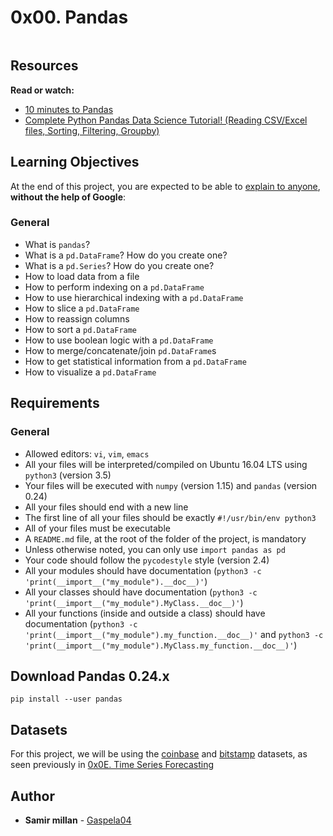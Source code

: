 <h1 class="gap">0x00. Pandas</h1>

<div class="gap" id="project-description">
  <p><img src="https://holbertonintranet.s3.amazonaws.com/uploads/medias/2020/9/727d302a62abcf5ba6875957657b0aa5ab546974.gif?X-Amz-Algorithm=AWS4-HMAC-SHA256&amp;X-Amz-Credential=AKIARDDGGGOUWMNL5ANN%2F20210309%2Fus-east-1%2Fs3%2Faws4_request&amp;X-Amz-Date=20210309T153735Z&amp;X-Amz-Expires=86400&amp;X-Amz-SignedHeaders=host&amp;X-Amz-Signature=ac16b7b2ef3c91163e79cb92cc8bf0cc82c7fc05211276bd8e7eac4664f0a786" alt="" style=""></p>

<h2>Resources</h2>

<p><strong>Read or watch:</strong></p>

<ul>
<li><a href="/rltoken/FUGsIp_NZNEODITmkv2Sog" title="10 minutes to Pandas" target="_blank">10 minutes to Pandas</a></li>
<li><a href="/rltoken/CX5fFWhH_Tf5LYEnM7gbBQ" title="Complete Python Pandas Data Science Tutorial! (Reading CSV/Excel files, Sorting, Filtering, Groupby)" target="_blank">Complete Python Pandas Data Science Tutorial! (Reading CSV/Excel files, Sorting, Filtering, Groupby)</a></li>
</ul>

<h2>Learning Objectives</h2>

<p>At the end of this project, you are expected to be able to <a href="/rltoken/65LBg59o8_y9yFiZryOidQ" title="explain to anyone" target="_blank">explain to anyone</a>, <strong>without the help of Google</strong>:</p>

<h3>General</h3>

<ul>
<li>What is <code>pandas</code>?</li>
<li>What is a <code>pd.DataFrame</code>? How do you create one?</li>
<li>What is a <code>pd.Series</code>? How do you create one?</li>
<li>How to load data from a file</li>
<li>How to perform indexing on a <code>pd.DataFrame</code></li>
<li>How to use hierarchical indexing with a <code>pd.DataFrame</code></li>
<li>How to slice a <code>pd.DataFrame</code></li>
<li>How to reassign columns</li>
<li>How to sort a <code>pd.DataFrame</code></li>
<li>How to use boolean logic with a <code>pd.DataFrame</code></li>
<li>How to merge/concatenate/join <code>pd.DataFrame</code>s</li>
<li>How to get statistical information from a <code>pd.DataFrame</code></li>
<li>How to visualize a <code>pd.DataFrame</code></li>
</ul>

<h2>Requirements</h2>

<h3>General</h3>

<ul>
<li>Allowed editors: <code>vi</code>, <code>vim</code>, <code>emacs</code></li>
<li>All your files will be interpreted/compiled on Ubuntu 16.04 LTS using <code>python3</code> (version 3.5)</li>
<li>Your files will be executed with <code>numpy</code> (version 1.15) and <code>pandas</code> (version 0.24)</li>
<li>All your files should end with a new line</li>
<li>The first line of all your files should be exactly <code>#!/usr/bin/env python3</code></li>
<li>All of your files must be executable</li>
<li>A <code>README.md</code> file, at the root of the folder of the project, is mandatory</li>
<li>Unless otherwise noted, you can only use <code>import pandas as pd</code></li>
<li>Your code should follow the <code>pycodestyle</code> style (version 2.4)</li>
<li>All your modules should have documentation (<code>python3 -c 'print(__import__("my_module").__doc__)'</code>)</li>
<li>All your classes should have documentation (<code>python3 -c 'print(__import__("my_module").MyClass.__doc__)'</code>)</li>
<li>All your functions (inside and outside a class) should have documentation (<code>python3 -c 'print(__import__("my_module").my_function.__doc__)'</code> and <code>python3 -c 'print(__import__("my_module").MyClass.my_function.__doc__)'</code>)</li>
</ul>

<h2>Download Pandas 0.24.x</h2>

<pre><code>pip install --user pandas
</code></pre>

<h2>Datasets</h2>

<p>For this project, we will be using the <a href="/rltoken/sHhO6vV0SMvlZgp9ol9EZw" title="coinbase" target="_blank">coinbase</a> and <a href="/rltoken/Lp3j65_o9UW6OoEQTScNzA" title="bitstamp" target="_blank">bitstamp</a> datasets, as seen previously in <a href="/rltoken/F3p6aIUM2SM9khIMs6rpXQ" title="0x0E. Time Series Forecasting" target="_blank">0x0E. Time Series Forecasting</a></p>

</div>

## Author
* **Samir millan** - [Gaspela04](https://github.com/Gaspela04)